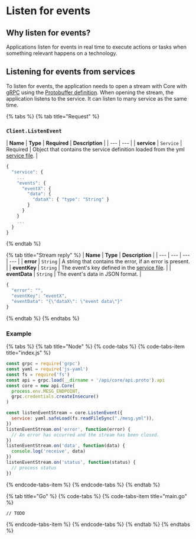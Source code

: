 # Listen for events

## Why listen for events?

Applications listen for events in real time to execute actions or tasks when something relevant happens on a technology.

## Listening for events from services

To listen for events, the application needs to open a stream with Core with [gRPC](https://grpc.io/) using the [Protobuffer definition](https://github.com/mesg-foundation/application/blob/dev/types/api_event.go). When opening the stream, the application listens to the service. It can listen to many service as the same time.

{% tabs %}
{% tab title="Request" %}
### `Client.ListenEvent`

| **Name** | **Type** | **Required** | **Description** |
| --- | --- |
| **service** | `Service` | Required | Object that contains the service definition loaded from the yml [service file](../service/service-file.md). |

```javascript
{
  "service": {
    ...
    "events": {
      "eventX": {
        "data": {
          "dataX": { "type": "String" }
        }
      }
    }
    ...
  }
}
```
{% endtab %}

{% tab title="Stream reply" %}
| **Name** | **Type** | **Description** |
| --- | --- | --- | --- |
| **error** | `String` | A string that contains the error, if an error is present. |
| **eventKey** | `String` | The event's key defined in the [service file](../service/service-file.md). |
| **eventData** | `String` | The event's data in JSON format. |

```javascript
{
  "error": "",
  "eventKey": "eventX",
  "eventData": "{\"dataX\": \"event data\"}"
}
```
{% endtab %}
{% endtabs %}

### Example

{% tabs %}
{% tab title="Node" %}
{% code-tabs %}
{% code-tabs-item title="index.js" %}
```javascript
const grpc = require('grpc')
const yaml = require('js-yaml')
const fs = require('fs')
const api = grpc.load(__dirname + '/api/core/api.proto').api
const core = new api.Core(
  process.env.MESG_ENDPOINT,
  grpc.credentials.createInsecure()
)

const listenEventStream = core.ListenEvent({
  service: yaml.safeLoad(fs.readFileSync("./mesg.yml")),
})
listenEventStream.on('error', function(error) {
  // An error has occurred and the stream has been closed.
})
listenEventStream.on('data', function(data) {
  console.log('receive', data)
})
listenEventStream.on('status', function(status) {
  // process status
})

```
{% endcode-tabs-item %}
{% endcode-tabs %}
{% endtab %}

{% tab title="Go" %}
{% code-tabs %}
{% code-tabs-item title="main.go" %}
```text
// TODO
```
{% endcode-tabs-item %}
{% endcode-tabs %}
{% endtab %}
{% endtabs %}



